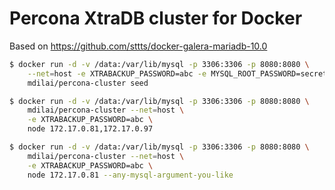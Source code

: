 # Percona XtraDB cluster for Docker

Based on https://github.com/sttts/docker-galera-mariadb-10.0

```bash
$ docker run -d -v /data:/var/lib/mysql -p 3306:3306 -p 8080:8080 \
    --net=host -e XTRABACKUP_PASSWORD=abc -e MYSQL_ROOT_PASSWORD=secret \
    mdilai/percona-cluster seed

$ docker run -d -v /data:/var/lib/mysql -p 3306:3306 -p 8080:8080 \
    mdilai/percona-cluster --net=host \
    -e XTRABACKUP_PASSWORD=abc \
    node 172.17.0.81,172.17.0.97

$ docker run -d -v /data:/var/lib/mysql -p 3306:3306 -p 8080:8080 \
    mdilai/percona-cluster --net=host \
    -e XTRABACKUP_PASSWORD=abc \
    node 172.17.0.81 --any-mysql-argument-you-like
```
